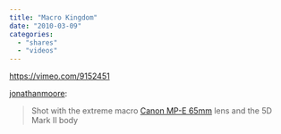 ```yaml
---
title: "Macro Kingdom"
date: "2010-03-09"
categories: 
  - "shares"
  - "videos"
---
```


https://vimeo.com/9152451

[jonathanmoore](http://jonathanmoore.com/post/370297487/macro-kingdom):

> Shot with the extreme macro [Canon MP-E 65mm](http://bit.ly/9OHIKN) lens and the 5D Mark II body
